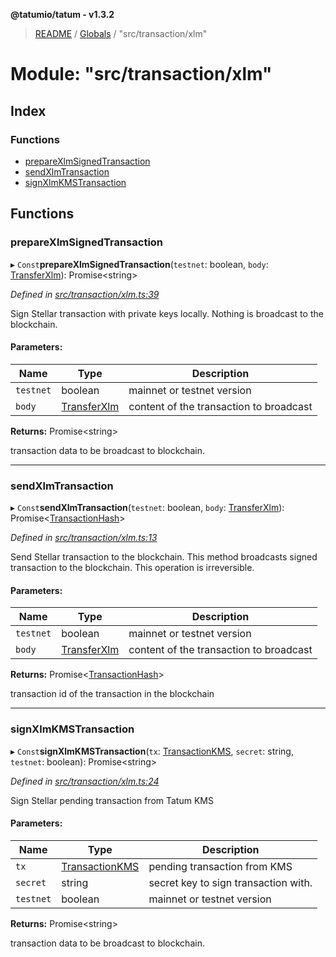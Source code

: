 **@tatumio/tatum - v1.3.2**

> [README](../README.md) / [Globals](../globals.md) / "src/transaction/xlm"

# Module: "src/transaction/xlm"

## Index

### Functions

* [prepareXlmSignedTransaction](_src_transaction_xlm_.md#preparexlmsignedtransaction)
* [sendXlmTransaction](_src_transaction_xlm_.md#sendxlmtransaction)
* [signXlmKMSTransaction](_src_transaction_xlm_.md#signxlmkmstransaction)

## Functions

### prepareXlmSignedTransaction

▸ `Const`**prepareXlmSignedTransaction**(`testnet`: boolean, `body`: [TransferXlm](../classes/_src_model_request_transferxlm_.transferxlm.md)): Promise\<string>

*Defined in [src/transaction/xlm.ts:39](https://github.com/tatumio/tatum-js/blob/b9ab1e4/src/transaction/xlm.ts#L39)*

Sign Stellar transaction with private keys locally. Nothing is broadcast to the blockchain.

#### Parameters:

Name | Type | Description |
------ | ------ | ------ |
`testnet` | boolean | mainnet or testnet version |
`body` | [TransferXlm](../classes/_src_model_request_transferxlm_.transferxlm.md) | content of the transaction to broadcast |

**Returns:** Promise\<string>

transaction data to be broadcast to blockchain.

___

### sendXlmTransaction

▸ `Const`**sendXlmTransaction**(`testnet`: boolean, `body`: [TransferXlm](../classes/_src_model_request_transferxlm_.transferxlm.md)): Promise\<[TransactionHash](../interfaces/_src_model_response_common_transactionhash_.transactionhash.md)>

*Defined in [src/transaction/xlm.ts:13](https://github.com/tatumio/tatum-js/blob/b9ab1e4/src/transaction/xlm.ts#L13)*

Send Stellar transaction to the blockchain. This method broadcasts signed transaction to the blockchain.
This operation is irreversible.

#### Parameters:

Name | Type | Description |
------ | ------ | ------ |
`testnet` | boolean | mainnet or testnet version |
`body` | [TransferXlm](../classes/_src_model_request_transferxlm_.transferxlm.md) | content of the transaction to broadcast |

**Returns:** Promise\<[TransactionHash](../interfaces/_src_model_response_common_transactionhash_.transactionhash.md)>

transaction id of the transaction in the blockchain

___

### signXlmKMSTransaction

▸ `Const`**signXlmKMSTransaction**(`tx`: [TransactionKMS](../classes/_src_model_response_kms_transactionkms_.transactionkms.md), `secret`: string, `testnet`: boolean): Promise\<string>

*Defined in [src/transaction/xlm.ts:24](https://github.com/tatumio/tatum-js/blob/b9ab1e4/src/transaction/xlm.ts#L24)*

Sign Stellar pending transaction from Tatum KMS

#### Parameters:

Name | Type | Description |
------ | ------ | ------ |
`tx` | [TransactionKMS](../classes/_src_model_response_kms_transactionkms_.transactionkms.md) | pending transaction from KMS |
`secret` | string | secret key to sign transaction with. |
`testnet` | boolean | mainnet or testnet version |

**Returns:** Promise\<string>

transaction data to be broadcast to blockchain.
